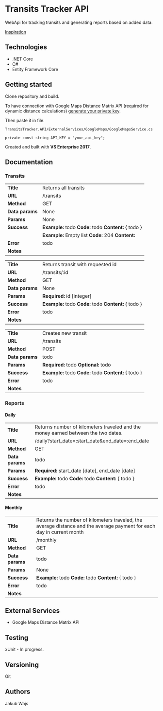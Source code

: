 # Transits Tracker API

WebApi for tracking transits and generating reports based on added data.

[Inspiration](https://notehub.org/9pk10)

## Technologies

* .NET Core
* C#
* Entity Framework Core


## Getting started

Clone repository and build.

To have connection with Google Maps Distance Matrix API (required for dynamic distance calculations) [generate your private key](https://developers.google.com/maps/documentation/distance-matrix/).

Then paste it in file:

```
TransitsTracker.API/ExternalServices/GoogleMaps/GoogleMapsService.cs

private const string API_KEY = "your_api_key";
```

Created and built with **VS Enterprise 2017**.


## Documentation


### Transits


|   |   |
|---|---|
|**Title**|Returns all transits|
|**URL**|/transits|
|**Method**|GET|
|**Data params**|None|
|**Params**|None|
|**Success**|**Example:** todo **Code:** todo **Content:** { todo }
||**Example:** Empty list **Code:** 204 **Content:**
|**Error**|todo|
|**Notes**||


|   |   |
|---|---|
|**Title**|Returns transit with requested id|
|**URL**|/transits/:id|
|**Method**|GET|
|**Data params**|None|
|**Params**|**Required:** id [integer] |
|**Success**|**Example:** todo **Code:** todo **Content:** { todo }
|**Error**|todo|
|**Notes**||


|   |   |
|---|---|
|**Title**|Creates new transit|
|**URL**|/transits|
|**Method**|POST|
|**Data params**| todo |
|**Params**|**Required:** todo **Optional:** todo |
|**Success**|**Example:** todo **Code:** todo **Content:** { todo }
|**Error**|todo|
|**Notes**||


### Reports

#### Daily

|   |   |
|---|---|
|**Title**|Returns number of kilometers traveled and the money earned between the two dates.|
|**URL**|/daily?start_date=:start_date&end_date=:end_date|
|**Method**|GET|
|**Data params**| todo |
|**Params**|**Required:** start_date [date], end_date [date] |
|**Success**|**Example:** todo **Code:** todo **Content:** { todo } |
|**Error**|todo|
|**Notes**||

#### Monthly

|   |   |
|---|---|
|**Title**|Returns the number of kilometers traveled, the average distance and the average payment for each day in current month|
|**URL**|/monthly|
|**Method**|GET|
|**Data params**|todo|
|**Params**|None|
|**Success**|**Example:** todo **Code:** todo **Content:** { todo }
|**Error**|todo|
|**Notes**||


## External Services

* Google Maps Distance Matrix API


## Testing

xUnit - In progress.


## Versioning

Git


## Authors

Jakub Wajs
